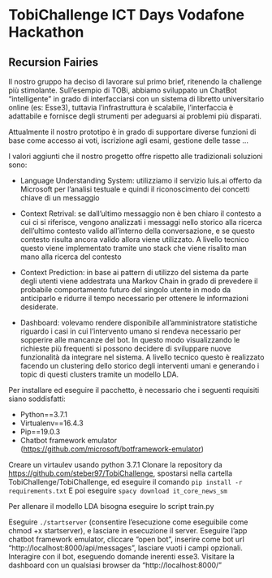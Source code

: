 # TobiChallenge ICT Days Vodafone Hackathon

## Recursion Fairies

Il nostro gruppo ha deciso di lavorare sul primo brief, ritenendo la challenge più stimolante. Sull’esempio di TOBi, abbiamo sviluppato un ChatBot “intelligente” in grado di interfacciarsi con un sistema di libretto universitario online (es: Esse3), tuttavia l’infrastruttura è scalabile, l’interfaccia è adattabile e fornisce degli strumenti per adeguarsi ai problemi più disparati.

Attualmente il nostro prototipo è in grado di supportare diverse funzioni di base come accesso ai voti, iscrizione agli esami, gestione delle tasse …

I valori aggiunti che il nostro progetto offre rispetto alle tradizionali soluzioni sono:

* Language Understanding System: utilizziamo il servizio luis.ai offerto da Microsoft per l’analisi testuale e quindi il riconoscimento dei concetti chiave di un messaggio

* Context Retrival: se dall’ultimo messaggio non è ben chiaro il contesto a cui ci si riferisce, vengono analizzati i messaggi nello storico alla ricerca dell’ultimo contesto valido all’interno della conversazione, e se questo contesto risulta ancora valido allora viene utilizzato. A livello tecnico questo viene implementato tramite uno stack che viene risalito man mano alla ricerca del contesto

* Context Prediction: in base ai pattern di utilizzo del sistema da parte degli utenti viene addestrata una Markov Chain in grado di prevedere il probabile comportamento futuro del singolo utente in modo da anticiparlo e ridurre il tempo necessario per ottenere le informazioni desiderate.

* Dashboard: volevamo rendere disponibile all’amministratore statistiche riguardo i casi in cui l’intervento umano si rendeva necessario per sopperire alle mancanze del bot. In questo modo visualizzando le richieste più frequenti si possono decidere di sviluppare nuove funzionalità da integrare nel sistema. A livello tecnico questo è realizzato facendo un clustering dello storico degli interventi umani e generando i topic di questi clusters tramite un modello LDA.

Per installare ed eseguire il pacchetto, è necessario che i seguenti requisiti siano soddisfatti:
- Python==3.7.1
- Virtualenv==16.4.3
- Pip==19.0.3
- Chatbot framework emulator (https://github.com/microsoft/botframework-emulator)

Creare un virtaulev usando python 3.7.1
Clonare la repository da https://github.com/steber97/TobiChallenge, spostarsi nella cartella TobiChallenge/TobiChallenge, ed eseguire il comando 
`pip install -r requirements.txt`
E poi eseguire 
`spacy download it_core_news_sm`

Per allenare il modello LDA bisogna eseguire lo script train.py

Eseguire `./startserver` (consentire l’esecuzione come eseguibile come chmod +x startserver), e lasciare in esecuzione il server.
Eseguire l’app chatbot framework emulator, cliccare “open bot”, inserire come bot url “http://localhost:8000/api/messages”, lasciare vuoti i campi opzionali.
Interagire con il bot, eseguendo domande inerenti esse3.
Visitare la dashboard con un qualsiasi browser da “http://localhost:8000/”


